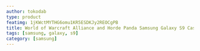 ```yaml
---
author: tokodab
type: product
featimg: 1jKWctMYTHG6omu1KR5ESDKJy2REOCgPB
title: World of Warcraft Alliance and Horde Panda Samsung Galaxy S9 Case
tags: [samsung, galaxy, s9]
category: [samsung]
---
```

